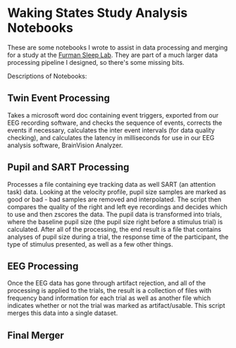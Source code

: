 # Waking States Study Analysis Notebooks
These are some notebooks I wrote to assist in data processing and merging for a study at the [Furman Sleep Lab](http://www.furmansleeplab.com/). They are part of a much larger data processing pipeline I designed, so there's some missing bits.  

Descriptions of Notebooks:  
## Twin Event Processing
Takes a microsoft word doc containing event triggers, exported from our EEG recording software, and checks the sequence of events, corrects the events if necessary, calculates the inter event intervals (for data quality checking), and calculates the latency in milliseconds for use in our EEG analysis software, BrainVision Analyzer.  
## Pupil and SART Processing
Processes a file containing eye tracking data as well SART (an attention task) data. Looking at the velocity profile, pupil size samples are marked as good or bad - bad samples are removed and interpolated. The script then compares the quality of the right and left eye recordings and decides which to use and then zscores the data. The pupil data is transformed into trials, where the baseline pupil size (the pupil size right before a stimulus trial) is calculated. After all of the processing, the end result is a file that contains analyses of pupil size during a trial, the response time of the participant, the type of stimulus presented, as well as a few other things.  
## EEG Processing  
Once the EEG data has gone through artifact rejection, and all of the processing is applied to the trials, the result is a collection of files with frequency band information for each trial as well as another file which indicates whether or not the trial was marked as artifact/usable. This script merges this data into a single dataset.  
## Final Merger  
